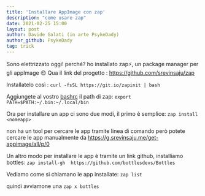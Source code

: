 ```yaml
---
title: 'Installare AppImage con zap'
description: "come usare zap"
date: 2021-02-25 15:00
layout: post
author: Davide Galati (in arte PsykeDady)
author_github: PsykeDady
tag: trick
---
```


Sono elettrizzato oggi!
perché? ho installato zap⚡️, un  package manager per gli appImage 😍 
Qua il link del progetto : 
https://github.com/srevinsaju/zap

Installatelo così :
 `curl -fsSL https://git.io/zapinit | bash`

Aggiungete al vostro [bashrc]() il path di zap: 
 `export PATH=$PATH:~/.bin:~/.local/bin`

Ora per installare un app ci sono due modi, il primo è semplice:
`zap install <nomeapp>`

non ha un tool per cercare le app tramite linea di comando però potete cercare le app manualmente da 
https://g.srevinsaju.me/get-appimage/all/p/0


Un altro modo per installare le app è tramite un link github, installiamo bottles:
`zap install-gh  https://github.com/bottlesdevs/Bottles`

Vediamo come si chiamano le app installate:
`zap list`

quindi avviamone una 
`zap x bottles`
